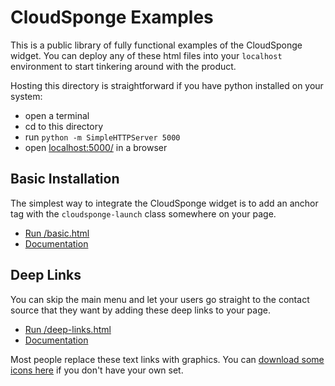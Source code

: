 # CloudSponge Examples
This is a public library of fully functional examples of the CloudSponge widget. You can deploy any of these html files into your `localhost` environment to start tinkering around with the product.

Hosting this directory is straightforward if you have python installed on your system:

* open a terminal
* cd to this directory
* run `python -m SimpleHTTPServer 5000`
* open [localhost:5000/](http://localhost:5000/) in a browser

## Basic Installation

The simplest way to integrate the CloudSponge widget is to add an anchor tag with the <code>cloudsponge-launch</code> class somewhere on your page.

* [Run /basic.html](/basic.html)
* [Documentation](https://www.cloudsponge.com/developer/contact-picker/basic-installation/)

## Deep Links

You can skip the main menu and let your users go straight to the contact source that they want by adding these deep links to your page.

* [Run /deep-links.html](/deep-links.html)
* [Documentation](https://www.cloudsponge.com/developer/contact-picker/linking-options/deep-links/)

Most people replace these text links with graphics. You can [download some icons here](https://www.iconfinder.com/cloudsponge) if you don't have your own set.
